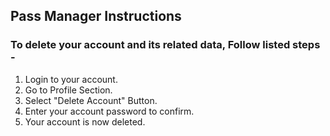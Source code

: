 ## Pass Manager Instructions
### To delete your account and its related data, Follow listed steps - 
 1. Login to your account.
 2. Go to Profile Section.
 3. Select "Delete Account" Button.
 4. Enter your account password to confirm.
 5. Your account is now deleted.

